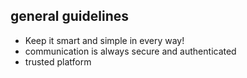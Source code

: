 <h2> general guidelines </h2>
<ul>
	<li>Keep it smart and simple in every way!</li>
	<li>communication is always secure and authenticated</li>
	<li>trusted platform</li>
</ul>
